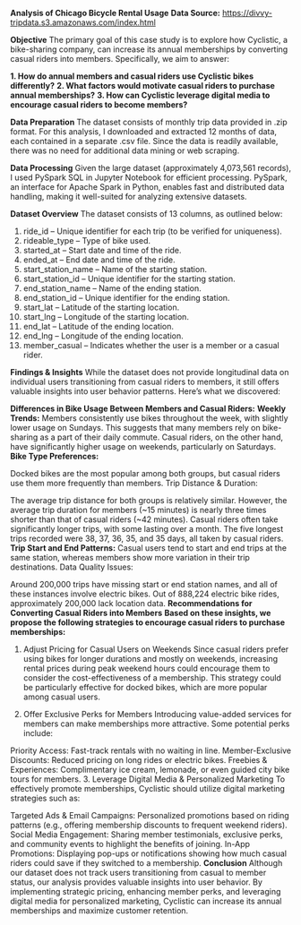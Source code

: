 **Analysis of Chicago Bicycle Rental Usage**
**Data Source:** https://divvy-tripdata.s3.amazonaws.com/index.html

**Objective**
The primary goal of this case study is to explore how Cyclistic, a bike-sharing company, can increase its annual memberships by converting casual riders into members. Specifically, we aim to answer:

**1. How do annual members and casual riders use Cyclistic bikes differently?**
**2. What factors would motivate casual riders to purchase annual memberships?**
**3. How can Cyclistic leverage digital media to encourage casual riders to become members?**

**Data Preparation**
The dataset consists of monthly trip data provided in .zip format. For this analysis, I downloaded and extracted 12 months of data, each contained in a separate .csv file. Since the data is readily available, there was no need for additional data mining or web scraping.

**Data Processing**
Given the large dataset (approximately 4,073,561 records), I used PySpark SQL in Jupyter Notebook for efficient processing. PySpark, an interface for Apache Spark in Python, enables fast and distributed data handling, making it well-suited for analyzing extensive datasets.

**Dataset Overview**
The dataset consists of 13 columns, as outlined below:

1. ride_id – Unique identifier for each trip (to be verified for uniqueness).
2. rideable_type – Type of bike used.
3. started_at – Start date and time of the ride.
4. ended_at – End date and time of the ride.
5. start_station_name – Name of the starting station.
6. start_station_id – Unique identifier for the starting station.
7. end_station_name – Name of the ending station.
8. end_station_id – Unique identifier for the ending station.
9. start_lat – Latitude of the starting location.
10. start_lng – Longitude of the starting location.
11. end_lat – Latitude of the ending location.
12. end_lng – Longitude of the ending location.
13. member_casual – Indicates whether the user is a member or a casual rider.

**Findings & Insights**
While the dataset does not provide longitudinal data on individual users transitioning from casual riders to members, it still offers valuable insights into user behavior patterns. Here’s what we discovered:

**Differences in Bike Usage Between Members and Casual Riders:**
**Weekly Trends:**
Members consistently use bikes throughout the week, with slightly lower usage on Sundays. This suggests that many members rely on bike-sharing as a part of their daily commute.
Casual riders, on the other hand, have significantly higher usage on weekends, particularly on Saturdays.
**Bike Type Preferences:**

Docked bikes are the most popular among both groups, but casual riders use them more frequently than members.
Trip Distance & Duration:

The average trip distance for both groups is relatively similar.
However, the average trip duration for members (~15 minutes) is nearly three times shorter than that of casual riders (~42 minutes).
Casual riders often take significantly longer trips, with some lasting over a month. The five longest trips recorded were 38, 37, 36, 35, and 35 days, all taken by casual riders.
**Trip Start and End Patterns:**
Casual users tend to start and end trips at the same station, whereas members show more variation in their trip destinations.
Data Quality Issues:

Around 200,000 trips have missing start or end station names, and all of these instances involve electric bikes. Out of 888,224 electric bike rides, approximately 200,000 lack location data.
**Recommendations for Converting Casual Riders into Members**
**Based on these insights, we propose the following strategies to encourage casual riders to purchase memberships:**
1. Adjust Pricing for Casual Users on Weekends
Since casual riders prefer using bikes for longer durations and mostly on weekends, increasing rental prices during peak weekend hours could encourage them to consider the cost-effectiveness of a membership. This strategy could be particularly effective for docked bikes, which are more popular among casual users.

2. Offer Exclusive Perks for Members
Introducing value-added services for members can make memberships more attractive. Some potential perks include:

Priority Access: Fast-track rentals with no waiting in line.
Member-Exclusive Discounts: Reduced pricing on long rides or electric bikes.
Freebies & Experiences: Complimentary ice cream, lemonade, or even guided city bike tours for members.
3. Leverage Digital Media & Personalized Marketing
To effectively promote memberships, Cyclistic should utilize digital marketing strategies such as:

Targeted Ads & Email Campaigns: Personalized promotions based on riding patterns (e.g., offering membership discounts to frequent weekend riders).
Social Media Engagement: Sharing member testimonials, exclusive perks, and community events to highlight the benefits of joining.
In-App Promotions: Displaying pop-ups or notifications showing how much casual riders could save if they switched to a membership.
**Conclusion**
Although our dataset does not track users transitioning from casual to member status, our analysis provides valuable insights into user behavior. By implementing strategic pricing, enhancing member perks, and leveraging digital media for personalized marketing, Cyclistic can increase its annual memberships and maximize customer retention.
